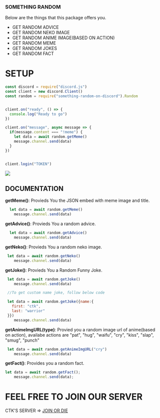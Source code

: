 ### SOMETHING RANDOM

Below are the things that this package offers you.

  - GET RANDOM ADVICE
  - GET RANDOM NEKO IMAGE
  - GET RANDOM ANIME IMAGE(BASED ON ACTION)
  - GET RANDOM MEME
  - GET RANDOM JOKES
  - GET RANDOM FACT
  
  
  
# SETUP
```js
const discord = require("discord.js")
const client = new discord.Client()
const random = require("something-random-on-discord").Random


client.on("ready", () => {
  console.log("Ready to go")
})

client.on("message", async message => {
  if(message.content === "!meme") {
    let data = await random.getMeme()
    message.channel.send(data)
  }
})


client.login("TOKEN")

```
![](https://cdn.discordapp.com/attachments/636154061724450826/735083464994455593/unknown.png)


## DOCUMENTATION

**getMeme()**: Provieds You the JSON embed with meme image and title.
```js
  let data = await random.getMeme()
    message.channel.send(data)
```

**getAdvice()**: Provieds You a random advice.
```js
  let data = await random.getAdvice()
    message.channel.send(data)
```

**getNeko()**: Provieds You a random neko image.
```js
 let data = await random.getNeko()
    message.channel.send(data)
```

**getJoke()**: Provieds You a Random Funny Joke.
```js
 let data = await random.getJoke()
    message.channel.send(data)

 //To get custom name joke, follow below code

 let data = await random.getJoke({name:{
   first: "ctk",
   last: "warrior"
 }})
    message.channel.send(data)
```

**getAnimeImgURL(type)**: Provied you a random image url of anime(based on action), availabe actions are "pat", "hug", "waifu", "cry", "kiss", "slap", "smug", "punch"
```js
 let data = await random.getAnimeImgURL("cry")
    message.channel.send(data)
```

**getFact()**: Provides you a random fact.
```js
let data = await random.getFact();
    message.channel.send(data);
```




# FEEL FREE TO JOIN OUR SERVER

CTK'S SERVER => [JOIN OR DIE](https://withwin.in/dbd)
